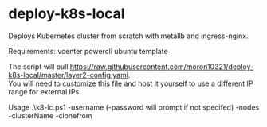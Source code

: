# deploy-k8s-local
Deploys Kubernetes cluster from scratch with metallb and ingress-nginx.

Requirements:
vcenter
powercli
ubuntu template

The script will pull  https://raw.githubusercontent.com/moron10321/deploy-k8s-local/master/layer2-config.yaml.  
You will need to customize this file and host it yourself to use a different IP range for external IPs

Usage
.\k8-lc.ps1 -username <guest username> (-password <guest password> will prompt if not specifed) -nodes <number of nodes to add or remove> -clusterName <cluster-name> -clonefrom <template vm> -portGroup <portgroup to connect to> (-server <vcenter if not connected>) (-remove $true <removes nodes>) (-master $true <removes master and cluster>)

examples

1) Build a 3 node culster on an already connected vcenter (connect-viserver vcenter) from a template vm ubuntu-18.0.4-lts on the "VM Network" network
.\k8-lc.ps1 -username k8admin -nodes 3 -clusterName Test-Cluster -clonefrom ubuntu-18.0.4-lts -portGroup "VM Network"

2) Scale existing cluster Test-Cluster up by 3 nodes
.\k8-lc.ps1 -username k8admin -nodes 2 -clusterName Test-Cluster -clonefrom ubuntu-18.0.4-lts -portGroup "VM Network"

3) Scale existing cluster Test-Cluster down by 2 nodes
.\k8-lc.ps1 -username k8admin -nodes 2 -clusterName Test-Cluster -clonefrom ubuntu-18.0.4-lts -portGroup "VM Network" -remove $true

4) Delete cluster Test-Cluster
.\k8-lc.ps1 -username k8admin -nodes 3 -clusterName Test-Cluster -clonefrom ubuntu-18.0.4-lts -portGroup "VM Network" -remove $true -master $true

